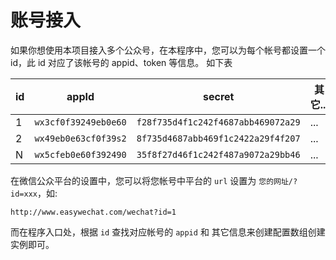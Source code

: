 # 账号接入

如果你想使用本项目接入多个公众号，在本程序中，您可以为每个帐号都设置一个 id，此 id 对应了该帐号的 appid、token 等信息。
如下表

| id   | appId                | secret                             | 其它... |
| ---- | -------------------- | ---------------------------------- | ----- |
| 1    | `wx3cf0f39249eb0e60` | `f28f735d4f1c242f4687abb469072a29` | ...   |
| 2    | `wx49eb0e63cf0f39s2` | `8f735d4687abb469f1c2422a29f4f207` | ...   |
| N    | `wx5cfeb0e60f392490` | `35f8f27d46f1c242f487a9072a29bb46` | ...   |

在微信公众平台的设置中，您可以将您帐号中平台的 `url` 设置为 `您的网址/?id=xxx`，如:

```
http://www.easywechat.com/wechat?id=1
```

而在程序入口处，根据 `id` 查找对应帐号的 `appid` 和 其它信息来创建配置数组创建实例即可。
